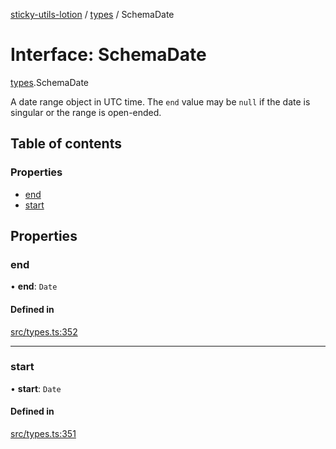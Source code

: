 [sticky-utils-lotion](../README.md) / [types](../modules/types.md) / SchemaDate

# Interface: SchemaDate

[types](../modules/types.md).SchemaDate

A date range object in UTC time. The `end` value may be `null` if the date is singular or the range is open-ended.

## Table of contents

### Properties

- [end](types.SchemaDate.md#end)
- [start](types.SchemaDate.md#start)

## Properties

### end

• **end**: `Date`

#### Defined in

[src/types.ts:352](https://github.com/sticky/sticky-utils-lotion/blob/8cda98f/src/types.ts#L352)

___

### start

• **start**: `Date`

#### Defined in

[src/types.ts:351](https://github.com/sticky/sticky-utils-lotion/blob/8cda98f/src/types.ts#L351)
